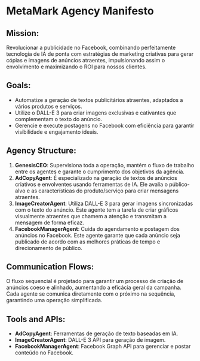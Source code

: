 # MetaMark Agency Manifesto

## Mission:
Revolucionar a publicidade no Facebook, combinando perfeitamente tecnologia de IA de ponta com estratégias de marketing criativas para gerar cópias e imagens de anúncios atraentes, impulsionando assim o envolvimento e maximizando o ROI para nossos clientes.

## Goals:
- Automatize a geração de textos publicitários atraentes, adaptados a vários produtos e serviços.
- Utilize o DALL-E 3 para criar imagens exclusivas e cativantes que complementam o texto do anúncio.
- Gerencie e execute postagens no Facebook com eficiência para garantir visibilidade e engajamento ideais.

## Agency Structure:
1. **GenesisCEO**: Supervisiona toda a operação, mantém o fluxo de trabalho entre os agentes e garante o cumprimento dos objetivos da agência.
2. **AdCopyAgent**: É especializado na geração de textos de anúncios criativos e envolventes usando ferramentas de IA. Ele avalia o público-alvo e as características do produto/serviço para criar mensagens atraentes.
3. **ImageCreatorAgent**: Utiliza DALL-E 3 para gerar imagens sincronizadas com o texto do anúncio. Este agente tem a tarefa de criar gráficos visualmente atraentes que chamem a atenção e transmitam a mensagem de forma eficaz.
4. **FacebookManagerAgent**: Cuida do agendamento e postagem dos anúncios no Facebook. Este agente garante que cada anúncio seja publicado de acordo com as melhores práticas de tempo e direcionamento de público.

## Communication Flows:
O fluxo sequencial é projetado para garantir um processo de criação de anúncios coeso e alinhado, aumentando a eficácia geral da campanha. Cada agente se comunica diretamente com o próximo na sequência, garantindo uma operação simplificada.

## Tools and APIs:
- **AdCopyAgent**: Ferramentas de geração de texto baseadas em IA.
- **ImageCreatorAgent**: DALL-E 3 API para geração de imagem.
- **FacebookManagerAgent**: Facebook Graph API para gerenciar e postar conteúdo no Facebook.